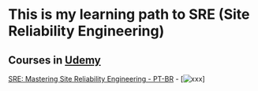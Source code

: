 # This is my learning path to SRE (Site Reliability Engineering)

## Courses in [Udemy](https://www.udemy.com/)

[SRE: Mastering Site Reliability Engineering - PT-BR](https://www.udemy.com/course/sre-mastering-site-reliability-engineering/?couponCode=SKILLS4SALEB) - [![xxx](https://www.udemy.com/staticx/udemy/images/v8/favicon-16x16.png)]
 [](https://www.udemy.com/certificate/UC-eb1b2917-97f7-44c5-a001-d79d49279426/)



